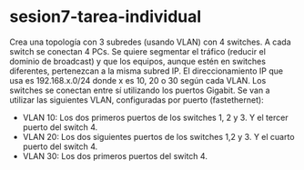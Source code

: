 # sesion7-tarea-individual
Crea una topología con 3 subredes (usando VLAN) con 4 switches. A cada switch se conectan 4 PCs. Se quiere segmentar el tráfico (reducir el dominio de broadcast) y que los equipos, aunque estén en switches diferentes, pertenezcan a la misma subred IP. El direccionamiento IP que usa es 192.168.x.0/24 donde x es 10, 20 o 30 según cada VLAN. Los switches se conectan entre sí utilizando los puertos Gigabit. Se van a utilizar las siguientes VLAN, configuradas por puerto (fastethernet):
- VLAN 10: Los dos primeros puertos de los switches 1, 2 y 3. Y el tercer puerto del switch 4.
- VLAN 20: Los dos siguientes puertos de los switches 1,2 y 3. Y el cuarto puerto del switch 4.
- VLAN 30: Los dos primeros puertos del switch 4.
